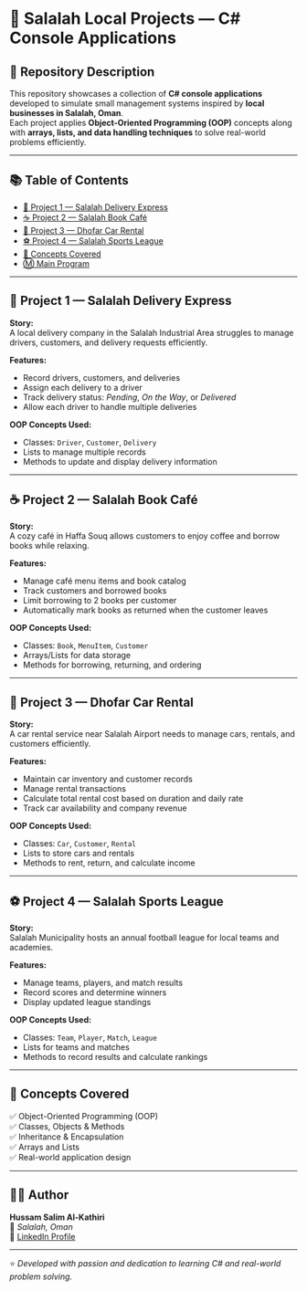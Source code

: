 # 🧾 Salalah Local Projects — C# Console Applications  

## 📘 Repository Description  
This repository showcases a collection of **C# console applications** developed to simulate small management systems inspired by **local businesses in Salalah, Oman**.  
Each project applies **Object-Oriented Programming (OOP)** concepts along with **arrays, lists, and data handling techniques** to solve real-world problems efficiently.

---

## 📚 Table of Contents  
- [🛵 Project 1 — Salalah Delivery Express](https://github.com/Hussam-Alkathiri/ForProject/tree/master/ForProject/Model/1-%20Salalah%20Delivery%20Express)  
- [☕ Project 2 — Salalah Book Café](https://github.com/Hussam-Alkathiri/ForProject/tree/master/ForProject/Model/1-%20Salalah%20Delivery%20Express)  
- [🚗 Project 3 — Dhofar Car Rental](https://github.com/Hussam-Alkathiri/ForProject/tree/master/ForProject/Model/3-%20Dhofar%20Car%20Rental)  
- [⚽ Project 4 — Salalah Sports League](https://github.com/Hussam-Alkathiri/ForProject/tree/master/ForProject/Model/4-%20Salalah%20Sports%20League)  
- [🧠 Concepts Covered](#-concepts-covered)  
- [Ⓜ️ Main Program](https://github.com/Hussam-Alkathiri/ForProject/blob/master/ForProject/Program.cs)  

---

## 🛵 Project 1 — Salalah Delivery Express  
**Story:**  
A local delivery company in the Salalah Industrial Area struggles to manage drivers, customers, and delivery requests efficiently.

**Features:**  
- Record drivers, customers, and deliveries  
- Assign each delivery to a driver  
- Track delivery status: *Pending*, *On the Way*, or *Delivered*  
- Allow each driver to handle multiple deliveries  

**OOP Concepts Used:**  
- Classes: `Driver`, `Customer`, `Delivery`  
- Lists to manage multiple records  
- Methods to update and display delivery information  

---

## ☕ Project 2 — Salalah Book Café  
**Story:**  
A cozy café in Haffa Souq allows customers to enjoy coffee and borrow books while relaxing.

**Features:**  
- Manage café menu items and book catalog  
- Track customers and borrowed books  
- Limit borrowing to 2 books per customer  
- Automatically mark books as returned when the customer leaves  

**OOP Concepts Used:**  
- Classes: `Book`, `MenuItem`, `Customer`  
- Arrays/Lists for data storage  
- Methods for borrowing, returning, and ordering  

---

## 🚗 Project 3 — Dhofar Car Rental  
**Story:**  
A car rental service near Salalah Airport needs to manage cars, rentals, and customers efficiently.

**Features:**  
- Maintain car inventory and customer records  
- Manage rental transactions  
- Calculate total rental cost based on duration and daily rate  
- Track car availability and company revenue  

**OOP Concepts Used:**  
- Classes: `Car`, `Customer`, `Rental`  
- Lists to store cars and rentals  
- Methods to rent, return, and calculate income  

---

## ⚽ Project 4 — Salalah Sports League  
**Story:**  
Salalah Municipality hosts an annual football league for local teams and academies.

**Features:**  
- Manage teams, players, and match results  
- Record scores and determine winners  
- Display updated league standings  

**OOP Concepts Used:**  
- Classes: `Team`, `Player`, `Match`, `League`  
- Lists for teams and matches  
- Methods to record results and calculate rankings  

---

## 🧠 Concepts Covered  
✅ Object-Oriented Programming (OOP)  
✅ Classes, Objects & Methods  
✅ Inheritance & Encapsulation  
✅ Arrays and Lists  
✅ Real-world application design  

---

## 👨‍💻 Author  
**Hussam Salim Al-Kathiri**  
📍 *Salalah, Oman*  
🔗 [LinkedIn Profile](https://www.linkedin.com/in/hussam-alkathiri)  

---

⭐ *Developed with passion and dedication to learning C# and real-world problem solving.*  
